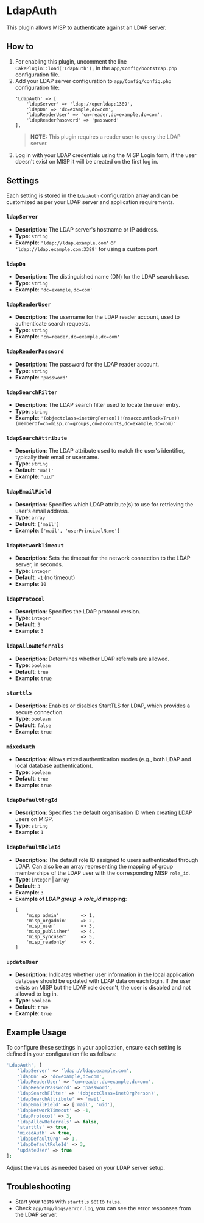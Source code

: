 # LdapAuth 
This plugin allows MISP to authenticate against an LDAP server.

## How to
1. For enabling this plugin, uncomment the line `CakePlugin::load('LdapAuth');` in the `app/Config/bootstrap.php` configuration file.
2. Add your LDAP server configuration to  `app/Config/config.php` configuration file:
    ```
    'LdapAuth' => [
        'ldapServer' => 'ldap://openldap:1389',
        'ldapDn' => 'dc=example,dc=com',
        'ldapReaderUser' => 'cn=reader,dc=example,dc=com',
        'ldapReaderPassword' => 'password'
    ],
    ```
    > **NOTE:** This plugin requires a reader user to query the LDAP server.
3. Log in with your LDAP credentials using the MISP Login form, if the user doesn't exist on MISP it will be created on the first log in.

## Settings
Each setting is stored in the `LdapAuth` configuration array and can be customized as per your LDAP server and application requirements.

### `ldapServer`
- **Description**: The LDAP server's hostname or IP address.
- **Type**: `string`
- **Example**: `'ldap://ldap.example.com'` or `'ldap://ldap.example.com:3389'` for using a custom port.

### `ldapDn`
- **Description**: The distinguished name (DN) for the LDAP search base.
- **Type**: `string`
- **Example**: `'dc=example,dc=com'`

### `ldapReaderUser`
- **Description**: The username for the LDAP reader account, used to authenticate search requests.
- **Type**: `string`
- **Example**: `'cn=reader,dc=example,dc=com'`

### `ldapReaderPassword`
- **Description**: The password for the LDAP reader account.
- **Type**: `string`
- **Example**: `'password'`

### `ldapSearchFilter`
- **Description**: The LDAP search filter used to locate the user entry.
- **Type**: `string`
- **Example**: `'(objectclass=inetOrgPerson)(!(nsaccountlock=True))(memberOf=cn=misp,cn=groups,cn=accounts,dc=example,dc=com)'`

### `ldapSearchAttribute`
- **Description**: The LDAP attribute used to match the user's identifier, typically their email or username.
- **Type**: `string`
- **Default**: `'mail'`
- **Example**: `'uid'`

### `ldapEmailField`
- **Description**: Specifies which LDAP attribute(s) to use for retrieving the user's email address.
- **Type**: `array`
- **Default**: `['mail']`
- **Example**: `['mail', 'userPrincipalName']`

### `ldapNetworkTimeout`
- **Description**: Sets the timeout for the network connection to the LDAP server, in seconds.
- **Type**: `integer`
- **Default**: `-1` (no timeout)
- **Example**: `10`

### `ldapProtocol`
- **Description**: Specifies the LDAP protocol version.
- **Type**: `integer`
- **Default**: `3`
- **Example**: `3`

### `ldapAllowReferrals`
- **Description**: Determines whether LDAP referrals are allowed.
- **Type**: `boolean`
- **Default**: `true`
- **Example**: `true`

### `starttls`
- **Description**: Enables or disables StartTLS for LDAP, which provides a secure connection.
- **Type**: `boolean`
- **Default**: `false`
- **Example**: `true`

### `mixedAuth`
- **Description**: Allows mixed authentication modes (e.g., both LDAP and local database authentication).
- **Type**: `boolean`
- **Default**: `true`
- **Example**: `true`

### `ldapDefaultOrgId`
- **Description**: Specifies the default organisation ID when creating LDAP users on MISP.
- **Type**: `string`
- **Example**: `1`

### `ldapDefaultRoleId`
- **Description**: The default role ID assigned to users authenticated through LDAP. Can also be an array representing the mapping of group memberships of the LDAP user with the corresponding MISP `role_id`.
- **Type**: `integer` | `array`
- **Default**: `3`
- **Example**: `3`
- **Example of _LDAP group -> role_id_ mapping**: 
    ```
    [
        'misp_admin'        => 1,
        'misp_orgadmin'     => 2,
        'misp_user'         => 3,
        'misp_publisher'    => 4,
        'misp_syncuser'     => 5,
        'misp_readonly'     => 6,
    ]
    ```

### `updateUser`
- **Description**: Indicates whether user information in the local application database should be updated with LDAP data on each login. If the user exists on MISP but the LDAP role doesn't, the user is disabled and not allowed to log in.
- **Type**: `boolean`
- **Default**: `true`
- **Example**: `true`

## Example Usage

To configure these settings in your application, ensure each setting is defined in your configuration file as follows:

```php
'LdapAuth', [
    'ldapServer' => 'ldap://ldap.example.com',
    'ldapDn' => 'dc=example,dc=com',
    'ldapReaderUser' => 'cn=reader,dc=example,dc=com',
    'ldapReaderPassword' => 'password',
    'ldapSearchFilter' => '(objectClass=inetOrgPerson)',
    'ldapSearchAttribute' => 'mail',
    'ldapEmailField' => ['mail', 'uid'],
    'ldapNetworkTimeout' => -1,
    'ldapProtocol' => 3,
    'ldapAllowReferrals' => false,
    'starttls' => true,
    'mixedAuth' => true,
    'ldapDefaultOrg' => 1,
    'ldapDefaultRoleId' => 3,
    'updateUser' => true
];
```

Adjust the values as needed based on your LDAP server setup.

## Troubleshooting
* Start your tests with `starttls` set to `false`.
* Check `app/tmp/logs/error.log`, you can see the error responses from the LDAP server.